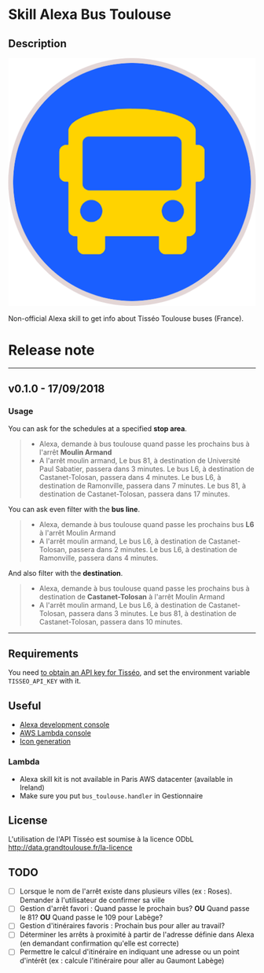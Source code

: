 # Skill Alexa Bus Toulouse

## Description

![Bus Toulouse Alexa skill icon](/icons/icon_512_A2Z.png)

Non-official Alexa skill to get info about Tisséo Toulouse buses (France).

# Release note

-------------------------------

## v0.1.0 - 17/09/2018

### Usage

You can ask for the schedules at a specified **stop area**.

> - Alexa, demande à bus toulouse quand passe les prochains bus à l'arrêt **Moulin Armand**
> - A l'arrêt moulin armand, Le bus 81, à destination de Université Paul Sabatier, passera dans 3 minutes. Le bus L6, à destination de Castanet-Tolosan, passera dans 4 minutes. Le bus L6, à destination de Ramonville, passera dans 7 minutes. Le bus 81, à destination de Castanet-Tolosan, passera dans 17 minutes.

You can ask even filter with the **bus line**.

> - Alexa, demande à bus toulouse quand passe les prochains bus **L6** à l'arrêt Moulin Armand
> - A l'arrêt moulin armand, Le bus L6, à destination de Castanet-Tolosan, passera dans 2 minutes. Le bus L6, à destination de Ramonville, passera dans 4 minutes.

And also filter with the **destination**.

> - Alexa, demande à bus toulouse quand passe les prochains bus à destination de **Castanet-Tolosan** à l'arrêt Moulin Armand
> - A l'arrêt moulin armand, Le bus L6, à destination de Castanet-Tolosan, passera dans 3 minutes. Le bus 81, à destination de Castanet-Tolosan, passera dans 10 minutes.

-------------------------------

## Requirements

You need [to obtain an API key for Tisséo](https://data.toulouse-metropole.fr/explore/dataset/api-temps-reel-tisseo/), and set the environment variable `TISSEO_API_KEY` with it.

## Useful

- [Alexa development console](https://developer.amazon.com/alexa/console/ask)
- [AWS Lambda console](https://eu-west-1.console.aws.amazon.com/lambda/home?region=eu-west-1)
- [Icon generation](https://developer.amazon.com/fr/docs/tools/icon-builder.html)

### Lambda 

- Alexa skill kit is not available in Paris AWS datacenter (available in Ireland)
- Make sure you put `bus_toulouse.handler` in Gestionnaire

## License

L'utilisation de l'API Tisséo est soumise à la licence ODbL <http://data.grandtoulouse.fr/la-licence>

## TODO

- [ ] Lorsque le nom de l'arrêt existe dans plusieurs villes (ex : Roses). Demander à l'utilisateur de confirmer sa ville
- [ ] Gestion d'arrêt favori : Quand passe le prochain bus? **OU** Quand passe le 81? **OU** Quand passe le 109 pour Labège?
- [ ] Gestion d'itinéraires favoris : Prochain bus pour aller au travail?
- [ ] Déterminer les arrêts à proximité à partir de l'adresse définie dans Alexa (en demandant confirmation qu'elle est correcte)
- [ ] Permettre le calcul d'itinéraire en indiquant une adresse ou un point d'intérêt (ex : calcule l'itinéraire pour aller au Gaumont Labège)